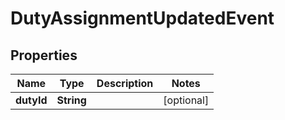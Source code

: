 

# DutyAssignmentUpdatedEvent

## Properties

Name | Type | Description | Notes
------------ | ------------- | ------------- | -------------
**dutyId** | **String** |  |  [optional]




